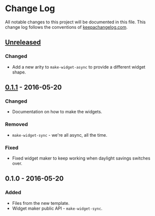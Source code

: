 # Change Log
All notable changes to this project will be documented in this file. This change log follows the conventions of [keepachangelog.com](http://keepachangelog.com/).

## [Unreleased]
### Changed
- Add a new arity to `make-widget-async` to provide a different widget shape.

## [0.1.1] - 2016-05-20
### Changed
- Documentation on how to make the widgets.

### Removed
- `make-widget-sync` - we're all async, all the time.

### Fixed
- Fixed widget maker to keep working when daylight savings switches over.

## 0.1.0 - 2016-05-20
### Added
- Files from the new template.
- Widget maker public API - `make-widget-sync`.

[Unreleased]: https://github.com/your-name/analytics-template/compare/0.1.1...HEAD
[0.1.1]: https://github.com/your-name/analytics-template/compare/0.1.0...0.1.1
